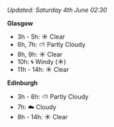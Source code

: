 *Updated: Saturday 4th June 02:30*

**Glasgow**

* 3h - 5h: :sunny: Clear
* 6h, 7h: :partly_sunny: Partly Cloudy
* 8h, 9h: :sunny: Clear
* 10h: :cyclone: Windy (:sunny:)
* 11h - 14h: :sunny: Clear

**Edinburgh**

* 3h - 6h: :partly_sunny: Partly Cloudy
* 7h: :cloud: Cloudy
* 8h - 14h: :sunny: Clear
